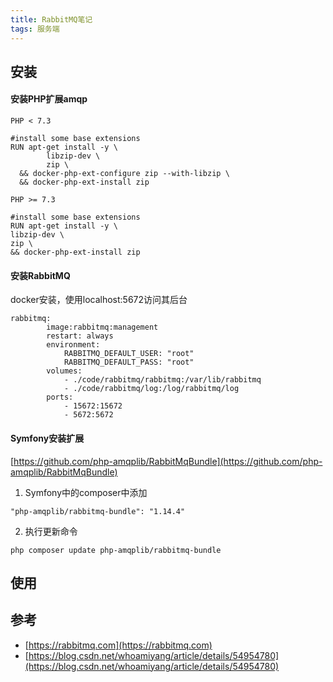 ```yaml
---
title: RabbitMQ笔记
tags: 服务端
---
```


## 安装

#### 安装PHP扩展amqp

```
PHP < 7.3

#install some base extensions
RUN apt-get install -y \
        libzip-dev \
        zip \
  && docker-php-ext-configure zip --with-libzip \
  && docker-php-ext-install zip

PHP >= 7.3

#install some base extensions
RUN apt-get install -y \
libzip-dev \
zip \
&& docker-php-ext-install zip
```

#### 安装RabbitMQ

docker安装，使用localhost:5672访问其后台

```
rabbitmq:
        image:rabbitmq:management
        restart: always
        environment:
            RABBITMQ_DEFAULT_USER: "root"
            RABBITMQ_DEFAULT_PASS: "root"
        volumes:
            - ./code/rabbitmq/rabbitmq:/var/lib/rabbitmq
            - ./code/rabbitmq/log:/log/rabbitmq/log
        ports:
            - 15672:15672
            - 5672:5672
```
   

#### Symfony安装扩展

[https://github.com/php-amqplib/RabbitMqBundle](https://github.com/php-amqplib/RabbitMqBundle)

1. Symfony中的composer中添加

```
"php-amqplib/rabbitmq-bundle": "1.14.4"
```

2. 执行更新命令

```
php composer update php-amqplib/rabbitmq-bundle
```


## 使用



## 参考
- [https://rabbitmq.com](https://rabbitmq.com)
- [https://blog.csdn.net/whoamiyang/article/details/54954780](https://blog.csdn.net/whoamiyang/article/details/54954780)